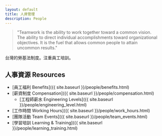```yaml
---
layout: default
title: 人資管理
description: People
---
```


> "Teamwork is the ability to work together toward a common vision. The ability to direct individual accomplishments toward organizational objectives. It is the fuel that allows common people to attain uncommon results."

台灣的勞基法制度。注重員工培訓。

## 人事資源 Resources

* [員工福利 Benefits]({{ site.baseurl }}/people/benefits.html)
* [薪資制度 Compensation]({{ site.baseurl }}/people/compensation.html)
	* [工程師薪水 Engineering Levels]({{ site.baseurl }}/people/engineering_level.html)
* [工作時間 Working Hours]({{ site.baseurl }}/people/work_hours.html)
* [團隊活動 Team Events]({{ site.baseurl }}/people/team_events.html)
* [學習培訓 Learning & Training]({{ site.baseurl }}/people/learning_training.html)